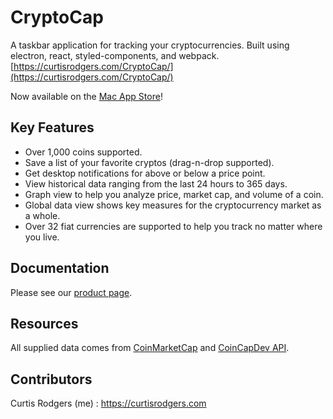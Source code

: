 # CryptoCap

A taskbar application for tracking your cryptocurrencies. Built using electron,
react, styled-components, and webpack.
[https://curtisrodgers.com/CryptoCap/](https://curtisrodgers.com/CryptoCap/)

Now available on the [Mac App Store](https://itunes.apple.com/app/cryptocap/id1334581292)!

## Key Features

* Over 1,000 coins supported.
* Save a list of your favorite cryptos (drag-n-drop supported).
* Get desktop notifications for above or below a price point.
* View historical data ranging from the last 24 hours to 365 days.
* Graph view to help you analyze price, market cap, and volume of a coin.
* Global data view shows key measures for the cryptocurrency market as a whole.
* Over 32 fiat currencies are supported to help you track no matter where you live.

## Documentation

Please see our [product page](https://curtisrodgers.com/CryptoCap).

## Resources

All supplied data comes from [CoinMarketCap](https://coinmarketcap.com/api/) and [CoinCapDev API](https://github.com/CoinCapDev/CoinCap.io).

## Contributors

Curtis Rodgers (me) : https://curtisrodgers.com
